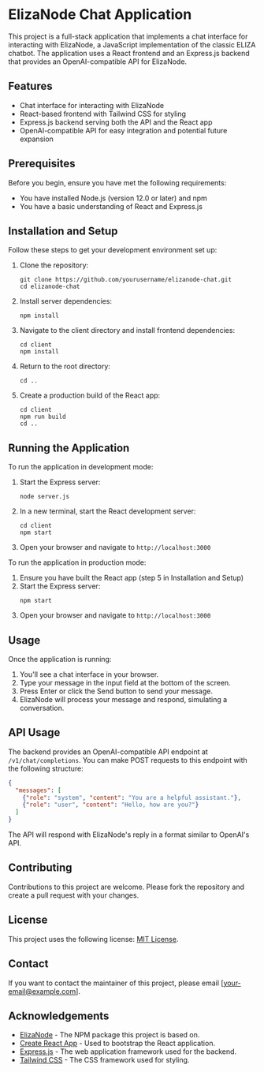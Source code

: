 # ElizaNode Chat Application

This project is a full-stack application that implements a chat interface for interacting with ElizaNode, a JavaScript implementation of the classic ELIZA chatbot. The application uses a React frontend and an Express.js backend that provides an OpenAI-compatible API for ElizaNode.

## Features

- Chat interface for interacting with ElizaNode
- React-based frontend with Tailwind CSS for styling
- Express.js backend serving both the API and the React app
- OpenAI-compatible API for easy integration and potential future expansion

## Prerequisites

Before you begin, ensure you have met the following requirements:

- You have installed Node.js (version 12.0 or later) and npm
- You have a basic understanding of React and Express.js

## Installation and Setup

Follow these steps to get your development environment set up:

1. Clone the repository:
   ```
   git clone https://github.com/yourusername/elizanode-chat.git
   cd elizanode-chat
   ```

2. Install server dependencies:
   ```
   npm install
   ```

3. Navigate to the client directory and install frontend dependencies:
   ```
   cd client
   npm install
   ```

4. Return to the root directory:
   ```
   cd ..
   ```

5. Create a production build of the React app:
   ```
   cd client
   npm run build
   cd ..
   ```

## Running the Application

To run the application in development mode:

1. Start the Express server:
   ```
   node server.js
   ```

2. In a new terminal, start the React development server:
   ```
   cd client
   npm start
   ```

3. Open your browser and navigate to `http://localhost:3000`

To run the application in production mode:

1. Ensure you have built the React app (step 5 in Installation and Setup)
2. Start the Express server:
   ```
   npm start
   ```
3. Open your browser and navigate to `http://localhost:3000`

## Usage

Once the application is running:

1. You'll see a chat interface in your browser.
2. Type your message in the input field at the bottom of the screen.
3. Press Enter or click the Send button to send your message.
4. ElizaNode will process your message and respond, simulating a conversation.

## API Usage

The backend provides an OpenAI-compatible API endpoint at `/v1/chat/completions`. You can make POST requests to this endpoint with the following structure:

```json
{
  "messages": [
    {"role": "system", "content": "You are a helpful assistant."},
    {"role": "user", "content": "Hello, how are you?"}
  ]
}
```

The API will respond with ElizaNode's reply in a format similar to OpenAI's API.

## Contributing

Contributions to this project are welcome. Please fork the repository and create a pull request with your changes.

## License

This project uses the following license: [MIT License](https://opensource.org/licenses/MIT).

## Contact

If you want to contact the maintainer of this project, please email [your-email@example.com].

## Acknowledgements

- [ElizaNode](https://www.npmjs.com/package/elizanode) - The NPM package this project is based on.
- [Create React App](https://create-react-app.dev/) - Used to bootstrap the React application.
- [Express.js](https://expressjs.com/) - The web application framework used for the backend.
- [Tailwind CSS](https://tailwindcss.com/) - The CSS framework used for styling.

